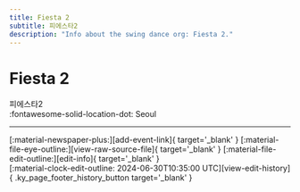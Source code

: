 ```yaml
---
title: Fiesta 2
subtitle: 피에스타2
description: "Info about the swing dance org: Fiesta 2."
---
```


# Fiesta 2

피에스타2  
:fontawesome-solid-location-dot: Seoul  


---

<div class="ky_page_footer" markdown>
<div class="ky_page_footer_trailing" markdown="span">
[:material-newspaper-plus:][add-event-link]{ target='_blank' }
[:material-file-eye-outline:][view-raw-source-file]{ target='_blank' }
[:material-file-edit-outline:][edit-info]{ target='_blank' }
</div>
<div class="ky_page_footer_leading" markdown="span">
[:material-clock-edit-outline: 2024-06-30T10:35:00 UTC][view-edit-history]{ .ky_page_footer_history_button target='_blank' }
</div>
</div>

[add-event-link]: https://github.com/swingdance/events/issues/new?assignees=&labels=add+event&projects=&template=02-add_entity.yml&title=%5Bko_KR%5D%20Add%20Event%3A%20%3CName%3E&region=ko_KR&province=Seoul&city=Seoul&org_id=fiesta-2 "Add Event"
[view-raw-source-file]: https://github.com/swingdance/orgs/blob/main/ko_KR/fiesta-2.json "View Raw Source File"
[edit-info]: https://github.com/swingdance/orgs/issues/new?assignees=&labels=update+org&projects=&template=03-update_entity.yml&title=%5Bko_KR%5D%20Update%20Org%3A%20Fiesta%202&region=ko_KR&id=fiesta-2&name=Fiesta%202 "Edit Info"

[view-edit-history]: https://github.com/swingdance/orgs/commits/main/ko_KR/fiesta-2.json "View Edit History"
